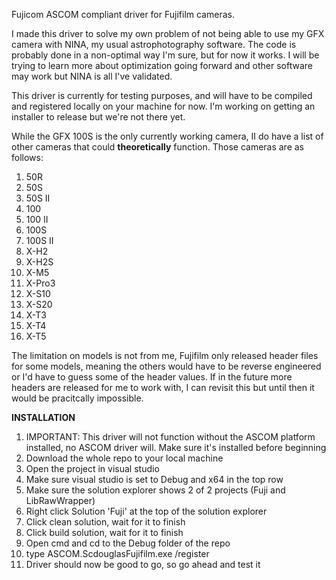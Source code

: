 Fujicom
ASCOM compliant driver for Fujifilm cameras. 

I made this driver to solve my own problem of not being able to use my GFX camera with NINA, my usual astrophotography software. The code is probably done in a non-optimal way I'm sure, but for now it works. I will be trying to learn more about optimization going forward and other software may work but NINA is all I've validated. 

This driver is currently for testing purposes, and will have to be compiled and registered locally on your machine for now. I'm working on getting an installer to release but we're not there yet. 

While the GFX 100S is the only currently working camera, II do have a list of other cameras that could **theoretically** function. Those cameras are as follows: 
1) 50R
2) 50S
3) 50S II
4) 100
5) 100 II 
6) 100S
7) 100S II 
8) X-H2 
9) X-H2S 
10) X-M5
11) X-Pro3
12) X-S10
13) X-S20
14) X-T3
15) X-T4
16) X-T5

The limitation on models is not from me, Fujifilm only released header files for some models, meaning the others would have to be reverse engineered or I'd have to guess some of the header values.
If in the future more headers are released for me to work with, I can revisit this but until then it would be pracitcally impossible. 

**INSTALLATION**
1. IMPORTANT: This driver will not function without the ASCOM platform installed, no ASCOM driver will. Make sure it's installed before beginning
2. Download the whole repo to your local machine
3. Open the project in visual studio
4. Make sure visual studio is set to Debug and x64 in the top row
5. Make sure the solution explorer shows 2 of 2 projects (Fuji and LibRawWrapper)
6. Right click Solution 'Fuji' at the top of the solution explorer
7. Click clean solution, wait for it to finish
8. Click build solution, wait for it to finish
9. Open cmd and cd to the Debug folder of the repo
10. type ASCOM.ScdouglasFujifilm.exe /register
11. Driver should now be good to go, so go ahead and test it 

